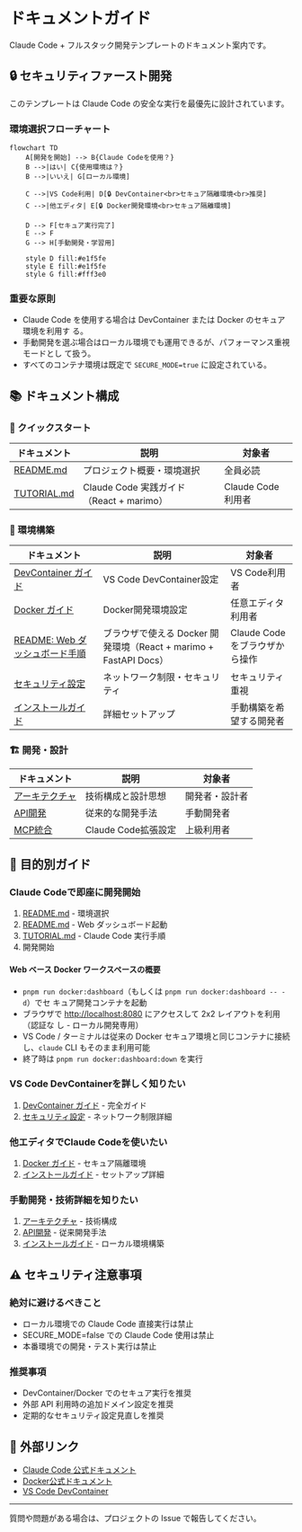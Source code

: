 # ドキュメントガイド

Claude Code + フルスタック開発テンプレートのドキュメント案内です。

## 🔒 セキュリティファースト開発

このテンプレートは Claude Code の安全な実行を最優先に設計されています。

### 環境選択フローチャート

```mermaid
flowchart TD
    A[開発を開始] --> B{Claude Codeを使用？}
    B -->|はい| C{使用環境は？}
    B -->|いいえ| G[ローカル環境]

    C -->|VS Code利用| D[🔒 DevContainer<br>セキュア隔離環境<br>推奨]
    C -->|他エディタ| E[🔒 Docker開発環境<br>セキュア隔離環境]

    D --> F[セキュア実行完了]
    E --> F
    G --> H[手動開発・学習用]

    style D fill:#e1f5fe
    style E fill:#e1f5fe
    style G fill:#fff3e0
```

### 重要な原則

- Claude Code を使用する場合は DevContainer または Docker のセキュア環境を利用す
  る。
- 手動開発を選ぶ場合はローカル環境でも運用できるが、パフォーマンス重視モードとし
  て扱う。
- すべてのコンテナ環境は既定で `SECURE_MODE=true` に設定されている。

## 📚 ドキュメント構成

### 🚀 クイックスタート

| ドキュメント                 | 説明                                     | 対象者             |
| ---------------------------- | ---------------------------------------- | ------------------ |
| [README.md](../README.md)    | プロジェクト概要・環境選択               | 全員必読           |
| [TUTORIAL.md](./TUTORIAL.md) | Claude Code 実践ガイド（React + marimo） | Claude Code 利用者 |

### 🔧 環境構築

| ドキュメント                                                                                       | 説明                                                              | 対象者                         |
| -------------------------------------------------------------------------------------------------- | ----------------------------------------------------------------- | ------------------------------ |
| [DevContainer ガイド](environment/devcontainer.md)                                                 | VS Code DevContainer設定                                          | VS Code利用者                  |
| [Docker ガイド](environment/docker.md)                                                             | Docker開発環境設定                                                | 任意エディタ利用者             |
| [README: Web ダッシュボード手順](../README.md#web-ダッシュボードで-4-分割ワークスペースを利用する) | ブラウザで使える Docker 開発環境（React + marimo + FastAPI Docs） | Claude Code をブラウザから操作 |
| [セキュリティ設定](environment/security.md)                                                        | ネットワーク制限・セキュリティ                                    | セキュリティ重視               |
| [インストールガイド](getting-started/installation.md)                                              | 詳細セットアップ                                                  | 手動構築を希望する開発者       |

### 🏗️ 開発・設計

| ドキュメント                                  | 説明                | 対象者         |
| --------------------------------------------- | ------------------- | -------------- |
| [アーキテクチャ](development/architecture.md) | 技術構成と設計思想  | 開発者・設計者 |
| [API開発](development/api-development.md)     | 従来的な開発手法    | 手動開発者     |
| [MCP統合](environment/mcp-servers.md)         | Claude Code拡張設定 | 上級利用者     |

## 🎯 目的別ガイド

### Claude Codeで即座に開発開始

1. [README.md](../README.md) - 環境選択
2. [README.md](../README.md#web-ダッシュボードで-4-分割ワークスペースを利用する) -
   Web ダッシュボード起動
3. [TUTORIAL.md](./TUTORIAL.md) - Claude Code 実行手順
4. 開発開始

#### Web ベース Docker ワークスペースの概要

- `pnpm run docker:dashboard`（もしくは `pnpm run docker:dashboard -- -d`）でセ
  キュア開発コンテナを起動
- ブラウザで <http://localhost:8080> にアクセスして 2x2 レイアウトを利用（認証な
  し - ローカル開発専用）
- VS Code / ターミナルは従来の Docker セキュア環境と同じコンテナに接続
  し、`claude` CLI もそのまま利用可能
- 終了時は `pnpm run docker:dashboard:down` を実行

### VS Code DevContainerを詳しく知りたい

1. [DevContainer ガイド](environment/devcontainer.md) - 完全ガイド
2. [セキュリティ設定](environment/security.md) - ネットワーク制限詳細

### 他エディタでClaude Codeを使いたい

1. [Docker ガイド](environment/docker.md) - セキュア隔離環境
2. [インストールガイド](getting-started/installation.md) - セットアップ詳細

### 手動開発・技術詳細を知りたい

1. [アーキテクチャ](development/architecture.md) - 技術構成
2. [API開発](development/api-development.md) - 従来開発手法
3. [インストールガイド](getting-started/installation.md) - ローカル環境構築

## ⚠️ セキュリティ注意事項

### 絶対に避けるべきこと

- ローカル環境での Claude Code 直接実行は禁止
- SECURE_MODE=false での Claude Code 使用は禁止
- 本番環境での開発・テスト実行は禁止

### 推奨事項

- DevContainer/Docker でのセキュア実行を推奨
- 外部 API 利用時の追加ドメイン設定を推奨
- 定期的なセキュリティ設定見直しを推奨

## 🔗 外部リンク

- [Claude Code 公式ドキュメント](https://docs.anthropic.com/en/docs/claude-code)
- [Docker公式ドキュメント](https://docs.docker.com/)
- [VS Code DevContainer](https://code.visualstudio.com/docs/devcontainers/containers)

---

質問や問題がある場合は、プロジェクトの Issue で報告してください。
